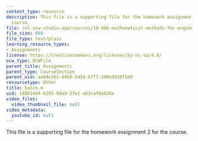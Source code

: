 ```yaml
---
content_type: resource
description: This file is a supporting file for the homework assignment 2 for the
  course.
file: /ol-ocw-studio-app/courses/18-086-mathematical-methods-for-engineers-ii-spring-2006/188614d4b2959da927e1a83caf8a826e_batch.m
file_size: 869
file_type: text/plain
learning_resource_types:
- Assignments
license: https://creativecommons.org/licenses/by-nc-sa/4.0/
ocw_type: OCWFile
parent_title: Assignments
parent_type: CourseSection
parent_uid: aa04e362-d4b8-545d-b7f7-298e9910f5d9
resourcetype: Other
title: batch.m
uid: 188614d4-b295-9da9-27e1-a83caf8a826e
video_files:
  video_thumbnail_file: null
video_metadata:
  youtube_id: null
---
```

This file is a supporting file for the homework assignment 2 for the course.